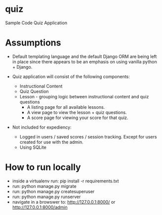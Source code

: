 # quiz
Sample Code Quiz Application

# Assumptions

- Default templating language and the default Django ORM are being left in place since there appears to be an emphasis on using vanilla python + Django.

- Quiz application will consist of the following components:
  * Instructional Content
  * Quiz Question
  * Lesson - grouping logic between instructional content and quiz questions
    * A listing page for all available lessons.
    * A view page to view the lesson + quiz questions.
    * A score page for viewing your score for that quiz.

- Not included for expediency:
  * Logged in users / saved scores / session tracking. Except for users created for use with the admin.
  * Using SQLite

# How to run locally

  * inside a virtualenv run: pip install -r requirements.txt
  * run: python manage.py migrate
  * run: python manage.py createsuperuser
  * run: python manage.py runserver
  * navigate in a browswer to: http://127.0.0.1:8000/ or http://127.0.0.1:8000/admin
  

